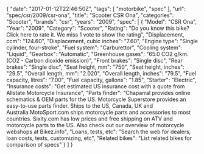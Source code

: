 {
    "date": "2017-01-12T22:46:50Z",
    "tags": [
        "motorbike",
        "spec"
    ],
    "url": "spec\/csr\/2009\/csr-ona",
    "title": "Scooter CSR Ona",
    "categories": "Scooter",
    "brands": "csr",
    "years": "2009",
    "spec": [
        {
            "Model": "CSR Ona",
            "Year": "2009",
            "Category": "Scooter",
            "Rating": "Do you know this bike?Click here to rate it. We miss 1 vote to show the rating",
            "Displacement, ccm": "124.60",
            "Displacement, cubic inches": "7.60",
            "Engine type": "Single cylinder, four-stroke",
            "Fuel system": "Carburettor",
            "Cooling system": "Liquid",
            "Gearbox": "Automatic",
            "Greenhouse gases": "65.0 CO2 g\/km. (CO2 - Carbon dioxide emission)",
            "Front brakes": "Single disc",
            "Rear brakes": "Single disc",
            "Seat height, mm": "750",
            "Seat height, inches": "29.5",
            "Overall length, mm": "2.020",
            "Overall length, inches": "79.5",
            "Fuel capacity, litres": "7.00",
            "Fuel capacity, gallons": "1.85",
            "Starter": "Electric",
            "Insurance costs": "Get estimated US insurance cost with a quote from Allstate Motorcycle Insurance",
            "Parts finder": "Chaparral provides online schematics & OEM parts for the US.   Motorcycle Superstore provides an easy-to-use parts finder. Ships to the US, Canada, UK and Australia.MotoSport.com ships motorcycle parts and accessories to most countries.    Sixity.com has low prices and free shipping on ATV and motorcycle parts to the US. Also check out our overview of motorcycle webshops at Bikez.info",
            "Loans, tests, etc": "Search the web for dealers, loan costs, tests, customizing, etc",
            "Related bikes": "List related bikes for comparison of specs"
        }
    ]
}